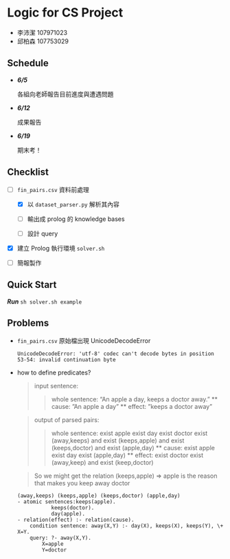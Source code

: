 # Logic for CS Project

- 李沛潔 107971023
- 邱柏森 107753029

## Schedule

- ***6/5***

	各組向老師報告目前進度與遭遇問題

- ***6/12***

	成果報告

- ***6/19***

	期末考！

## Checklist

- [ ] `fin_pairs.csv` 資料前處理

	- [x] 以 `dataset_parser.py` 解析其內容

	- [ ] 輸出成 prolog 的 knowledge bases

	- [ ] 設計 query

- [x] 建立 Prolog 執行環境 `solver.sh`

- [ ] 簡報製作

## Quick Start

***Run*** `sh solver.sh example`

## Problems

- `fin_pairs.csv` 原始檔出現 UnicodeDecodeError

	```
	UnicodeDecodeError: 'utf-8' codec can't decode bytes in position 53-54: invalid continuation byte
	```

- how to define predicates?

	> input sentence:
	>> whole sentence: “An apple a day, keeps a doctor away.”
		    ** cause: ”An apple a day”
		    ** effect: ”keeps a doctor away”

	> output of parsed pairs:
	>> whole sentence: exist apple exist day exist doctor exist (away,keeps) and exist (keeps,apple) and exist (keeps,doctor) and exist (apple,day)
		    ** cause: exist apple exist day exist (apple,day)
		    ** effect: exist doctor exist (away,keep) and exist (keep,doctor)

	> So we might get the relation (keeps,apple) => apple is the reason that makes you keep away doctor

    ```
    (away,keeps) (keeps,apple) (keeps,doctor) (apple,day)
	- atomic sentences:keeps(apple).
			   keeps(doctor).
		 	   day(apple).
	- relation(effect) :- relation(cause).
		condition sentence: away(X,Y) :- day(X), keeps(X), keeps(Y), \+ X=Y.
		query: ?- away(X,Y).
			X=apple
			Y=doctor
    ```
